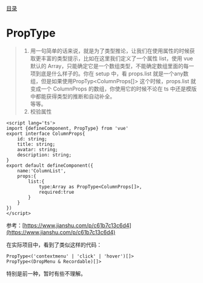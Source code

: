 [目录](./)
# PropType

> 1. 用一句简单的话来说，就是为了类型推论，让我们在使用属性的时候获取更丰富的类型提示，比如在这里我们定义了一个属性 list，使用 vue 默认的 Array，只能确定它是一个数组类型，不能确定数组里面的每一项到底是什么样子的。你在 setup 中，看 props.list 就是一个any数组，但是如果使用PropTyp&lt;ColumnProps[]&gt; 这个时候，props.list 就变成一个 ColumnProps 的数组，你使用它的时候不论在 ts 中还是模版中都能获得类型的推断和自动补全。  
>等等。
> 2. 校验属性

```
<script lang='ts'>
import {defineComponent, PropType} from 'vue'
export interface ColumnProps{
    id: string;
    title: string;
    avatar: string;
    description: string;
}
export default defineComponent({
    name:'ColumnList',
    props:{
        list:{
            type:Array as PropType<ColumnProps[]>,
            required:true
        }
    }
})
</script>
```

参考：[https://www.jianshu.com/p/c61b7c13c6d4](https://www.jianshu.com/p/c61b7c13c6d4)

在实际项目中，看到了类似这样的代码：
```
PropType<('contextmenu' | 'click' | 'hover')[]>
PropType<(DropMenu & Recordable)[]>
```

特别是前一种，暂时有些不理解。
